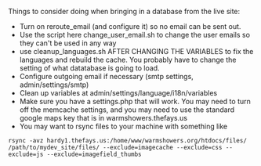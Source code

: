 Things to consider doing when bringing in a database from the live site:
* Turn on reroute_email (and configure it) so no email can be sent out.
* Use the script here change_user_email.sh to change the user emails so they can't be used in any way
* use cleanup_languages.sh AFTER CHANGING THE VARIABLES to fix the languages and rebuild the cache. You probably have to change the setting of what datatabase is going to load.
* Configure outgoing email if necessary (smtp settings, admin/settings/smtp)
* Clean up variables at admin/settings/language/i18n/variables
* Make sure you have a settings.php that will work. You may need to turn off the memcache settings, and you may need to use the standard google maps key that is in warmshowers.thefays.us
* You may want to rsync files to your machine with something like
```
rsync -avz hardy1.thefays.us:/home/www/warmshowers.org/htdocs/files/ /path/to/mydev_site/files/ --exclude=imagecache --exclude=css --exclude=js --exclude=imagefield_thumbs
```
